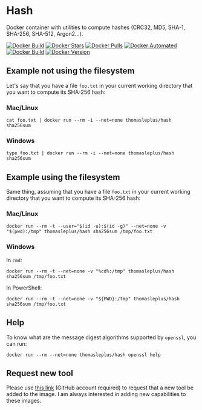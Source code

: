 # Hash

Docker container with utilities to compute hashes (CRC32, MD5, SHA-1, SHA-256, SHA-512, Argon2...).

[![Docker Build](https://github.com/thomasleplus/docker-hash/workflows/Docker/badge.svg)](https://github.com/thomasleplus/docker-hash/actions?query=workflow:"Docker")
[![Docker Stars](https://img.shields.io/docker/stars/thomasleplus/hash)](https://hub.docker.com/r/thomasleplus/hash)
[![Docker Pulls](https://img.shields.io/docker/pulls/thomasleplus/hash)](https://hub.docker.com/r/thomasleplus/hash)
[![Docker Automated](https://img.shields.io/docker/cloud/automated/thomasleplus/hash)](https://hub.docker.com/r/thomasleplus/hash)
[![Docker Build](https://img.shields.io/docker/cloud/build/thomasleplus/hash)](https://hub.docker.com/r/thomasleplus/hash)
[![Docker Version](https://img.shields.io/docker/v/thomasleplus/hash?sort=semver)](https://hub.docker.com/r/thomasleplus/hash)

## Example not using the filesystem

Let's say that you have a file `foo.txt` in your current working directory that you want to compute its SHA-256 hash:

### Mac/Linux

```
cat foo.txt | docker run --rm -i --net=none thomasleplus/hash sha256sum
```

### Windows

```
type foo.txt | docker run --rm -i --net=none thomasleplus/hash sha256sum
```

## Example using the filesystem

Same thing, assuming that you have a file `foo.txt` in your current working directory that you want to compute its SHA-256 hash:

### Mac/Linux

```
docker run --rm -t --user="$(id -u):$(id -g)" --net=none -v "$(pwd):/tmp" thomasleplus/hash sha256sum /tmp/foo.txt
```

### Windows

In `cmd`:

```
docker run --rm -t --net=none -v "%cd%:/tmp" thomasleplus/hash sha256sum /tmp/foo.txt
```

In PowerShell:

```
docker run --rm -t --net=none -v "${PWD}:/tmp" thomasleplus/hash sha256sum /tmp/foo.txt
```

## Help

To know what are the message digest algorithms supported by `openssl`, you can run:

```
docker run --rm --net=none thomasleplus/hash openssl help
```

## Request new tool

Please use [this link](https://github.com/thomasleplus/docker-hash/issues/new?assignees=thomasleplus&labels=enhancement&template=feature_request.md&title=%5BFEAT%5D) (GitHub account required) to request that a new tool be added to the image. I am always interested in adding new capabilities to these images.
